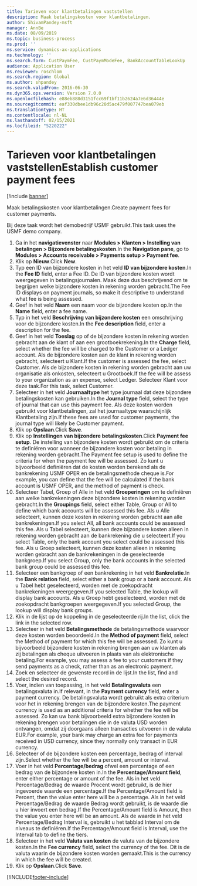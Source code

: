 ```yaml
---
title: Tarieven voor klantbetalingen vaststellen
description: Maak betalingskosten voor klantbetalingen.
author: ShivamPandey-msft
manager: AnnBe
ms.date: 08/09/2019
ms.topic: business-process
ms.prod: ''
ms.service: dynamics-ax-applications
ms.technology: ''
ms.search.form: CustPaymFee, CustPaymModeFee, BankAccountTableLookUp
audience: Application User
ms.reviewer: roschlom
ms.search.region: Global
ms.author: shpandey
ms.search.validFrom: 2016-06-30
ms.dyn365.ops.version: Version 7.0.0
ms.openlocfilehash: e88eb888d3151fcc69f1bf11b2624a7e6d36444e
ms.sourcegitcommit: eaf330dbee1db96c20d5ac479f007747bea079eb
ms.translationtype: HT
ms.contentlocale: nl-NL
ms.lasthandoff: 02/15/2021
ms.locfileid: "5220222"
---
```

# <a name="establish-customer-payment-fees"></a><span data-ttu-id="aebcc-103">Tarieven voor klantbetalingen vaststellen</span><span class="sxs-lookup"><span data-stu-id="aebcc-103">Establish customer payment fees</span></span>

[!include [banner](../../includes/banner.md)]

<span data-ttu-id="aebcc-104">Maak betalingskosten voor klantbetalingen.</span><span class="sxs-lookup"><span data-stu-id="aebcc-104">Create payment fees for customer payments.</span></span>

<span data-ttu-id="aebcc-105">Bij deze taak wordt het demobedrijf USMF gebruikt.</span><span class="sxs-lookup"><span data-stu-id="aebcc-105">This task uses the USMF demo company.</span></span>

1. <span data-ttu-id="aebcc-106">Ga in het **navigatievenster** naar **Modules > Klanten > Instelling van betalingen > Bijzondere betalingskosten**.</span><span class="sxs-lookup"><span data-stu-id="aebcc-106">In the **Navigation pane**, go to **Modules > Accounts receivable > Payments setup > Payment fee**.</span></span>
2. <span data-ttu-id="aebcc-107">Klik op **Nieuw**.</span><span class="sxs-lookup"><span data-stu-id="aebcc-107">Click **New**.</span></span>
3. <span data-ttu-id="aebcc-108">Typ een ID van bijzondere kosten in het veld **ID van bijzondere kosten**.</span><span class="sxs-lookup"><span data-stu-id="aebcc-108">In the **Fee ID** field, enter a Fee ID.</span></span> <span data-ttu-id="aebcc-109">De ID van bijzondere kosten wordt weergegeven in betalingsjournalen. Maak deze dus beschrijvend om te begrijpen welke bijzondere kosten in rekening worden gebracht.</span><span class="sxs-lookup"><span data-stu-id="aebcc-109">The Fee ID displays on payment journals, so make it descriptive to understand what fee is being assessed.</span></span>  
4. <span data-ttu-id="aebcc-110">Geef in het veld **Naam** een naam voor de bijzondere kosten op.</span><span class="sxs-lookup"><span data-stu-id="aebcc-110">In the **Name** field, enter a fee name.</span></span>
5. <span data-ttu-id="aebcc-111">Typ in het veld **Beschrijving van bijzondere kosten** een omschrijving voor de bijzondere kosten.</span><span class="sxs-lookup"><span data-stu-id="aebcc-111">In the **Fee description** field, enter a description for the fee.</span></span>
6. <span data-ttu-id="aebcc-112">Geef in het veld **Toeslag** op of de bijzondere kosten in rekening worden gebracht aan de klant of aan een grootboekrekening.</span><span class="sxs-lookup"><span data-stu-id="aebcc-112">In the **Charge** field, select whether the fee will be charged to the Customer or a Ledger account.</span></span> <span data-ttu-id="aebcc-113">Als de bijzondere kosten aan de klant in rekening worden gebracht, selecteert u Klant.</span><span class="sxs-lookup"><span data-stu-id="aebcc-113">If the customer is assessed the fee, select Customer.</span></span> <span data-ttu-id="aebcc-114">Als de bijzondere kosten in rekening worden gebracht aan uw organisatie als onkosten, selecteert u Grootboek.</span><span class="sxs-lookup"><span data-stu-id="aebcc-114">If the fee will be assess to your organization as an expense, select Ledger.</span></span> <span data-ttu-id="aebcc-115">Selecteer Klant voor deze taak.</span><span class="sxs-lookup"><span data-stu-id="aebcc-115">For this task, select Customer.</span></span>  
7. <span data-ttu-id="aebcc-116">Selecteer in het veld **Journaaltype** het type journaal dat deze bijzondere betalingskosten kan gebruiken.</span><span class="sxs-lookup"><span data-stu-id="aebcc-116">In the **Journal type** field, select the type of journal that can use this payment fee.</span></span> <span data-ttu-id="aebcc-117">Als deze kosten worden gebruikt voor klantbetalingen, zal het journaaltype waarschijnlijk Klantbetaling zijn.</span><span class="sxs-lookup"><span data-stu-id="aebcc-117">If these fees are used for customer payments, the journal type will likely be Customer payment.</span></span>  
8. <span data-ttu-id="aebcc-118">Klik op **Opslaan**.</span><span class="sxs-lookup"><span data-stu-id="aebcc-118">Click **Save**.</span></span>
9. <span data-ttu-id="aebcc-119">Klik op **Instellingen van bijzondere betalingskosten**.</span><span class="sxs-lookup"><span data-stu-id="aebcc-119">Click **Payment fee setup**.</span></span> <span data-ttu-id="aebcc-120">De instelling van bijzondere kosten wordt gebruikt om de criteria te definiëren voor wanneer de bijzondere kosten voor betaling in rekening worden gebracht.</span><span class="sxs-lookup"><span data-stu-id="aebcc-120">The Payment fee setup is used to define the criteria for when the payment fee will be assessed.</span></span>  <span data-ttu-id="aebcc-121">Zo kunt u bijvoorbeeld definiëren dat de kosten worden berekend als de bankrekening USMF OPER en de betalingsmethode cheque is.</span><span class="sxs-lookup"><span data-stu-id="aebcc-121">For example, you can define that the fee will be calculated if the bank account is USMF OPER, and the method of payment is check.</span></span>  
10. <span data-ttu-id="aebcc-122">Selecteer Tabel, Groep of Alle in het veld **Groeperingen** om te definiëren aan welke bankrekeningen deze bijzondere kosten in rekening worden gebracht.</span><span class="sxs-lookup"><span data-stu-id="aebcc-122">In the **Groupings** field, select either Table, Group or All to define which bank accounts will be assessed this fee.</span></span> <span data-ttu-id="aebcc-123">Als u Alle selecteert, kunnen deze kosten in rekening worden gebracht aan alle bankrekeningen.</span><span class="sxs-lookup"><span data-stu-id="aebcc-123">If you select All, all bank accounts could be assessed this fee.</span></span>  <span data-ttu-id="aebcc-124">Als u Tabel selecteert, kunnen deze bijzondere kosten alleen in rekening worden gebracht aan de bankrekening die u selecteert.</span><span class="sxs-lookup"><span data-stu-id="aebcc-124">If you select Table, only the bank account you select could be assessed this fee.</span></span> <span data-ttu-id="aebcc-125">Als u Groep selecteert, kunnen deze kosten alleen in rekening worden gebracht aan de bankrekeningen in de geselecteerde bankgroep.</span><span class="sxs-lookup"><span data-stu-id="aebcc-125">If you select Group, only the bank accounts in the selected bank group could be assessed this fee.</span></span>  
11. <span data-ttu-id="aebcc-126">Selecteer een bankgroep of een bankrekening in het veld **Bankrelatie**.</span><span class="sxs-lookup"><span data-stu-id="aebcc-126">In the **Bank relation** field, select either a bank group or a bank account.</span></span> <span data-ttu-id="aebcc-127">Als u Tabel hebt geselecteerd, worden met de zoekopdracht bankrekeningen weergegeven.</span><span class="sxs-lookup"><span data-stu-id="aebcc-127">If you selected Table, the lookup will display bank accounts.</span></span> <span data-ttu-id="aebcc-128">Als u Groep hebt geselecteerd, worden met de zoekopdracht bankgroepen weergegeven.</span><span class="sxs-lookup"><span data-stu-id="aebcc-128">If you selected Group, the lookup will display bank groups.</span></span>  
12. <span data-ttu-id="aebcc-129">Klik in de lijst op de koppeling in de geselecteerde rij.</span><span class="sxs-lookup"><span data-stu-id="aebcc-129">In the list, click the link in the selected row.</span></span>
13. <span data-ttu-id="aebcc-130">Selecteer in het veld **Betalingsmethode** de betalingsmethode waarvoor deze kosten worden beoordeeld.</span><span class="sxs-lookup"><span data-stu-id="aebcc-130">In the **Method of payment** field, select the Method of payment for which this fee will be assessed.</span></span> <span data-ttu-id="aebcc-131">Zo kunt u bijvoorbeeld bijzondere kosten in rekening brengen aan uw klanten als zij betalingen als cheque uitvoeren in plaats van als elektronische betaling.</span><span class="sxs-lookup"><span data-stu-id="aebcc-131">For example, you may assess a fee to your customers if they send payments as a check, rather than as an electronic payment.</span></span>  
14. <span data-ttu-id="aebcc-132">Zoek en selecteer de gewenste record in de lijst.</span><span class="sxs-lookup"><span data-stu-id="aebcc-132">In the list, find and select the desired record.</span></span>
15. <span data-ttu-id="aebcc-133">Voer, indien van toepassing, in het veld **Betalingsvaluta** een betalingsvaluta in.</span><span class="sxs-lookup"><span data-stu-id="aebcc-133">If relevant, in the **Payment currency** field, enter a payment currency.</span></span> <span data-ttu-id="aebcc-134">De betalingsvaluta wordt gebruikt als extra criterium voor het in rekening brengen van de bijzondere kosten.</span><span class="sxs-lookup"><span data-stu-id="aebcc-134">The payment currency is used as an additional criteria for whether the fee will be assessed.</span></span>  <span data-ttu-id="aebcc-135">Zo kan uw bank bijvoorbeeld extra bijzondere kosten in rekening brengen voor betalingen die in de valuta USD worden ontvangen, omdat zij doorgaans alleen transacties uitvoeren in de valuta EUR.</span><span class="sxs-lookup"><span data-stu-id="aebcc-135">For example, your bank may charge an extra fee for payments received in USD currency, since they normally only transact in EUR currency.</span></span>  
16. <span data-ttu-id="aebcc-136">Selecteer of de bijzondere kosten een percentage, bedrag of interval zijn.</span><span class="sxs-lookup"><span data-stu-id="aebcc-136">Select whether the fee will be a percent, amount or interval.</span></span>
17. <span data-ttu-id="aebcc-137">Voer in het veld **Percentage/bedrag** ofwel een percentage of een bedrag van de bijzondere kosten in.</span><span class="sxs-lookup"><span data-stu-id="aebcc-137">In the **Percentage/Amount field**, enter either percentage or amount of the fee.</span></span> <span data-ttu-id="aebcc-138">Als in het veld Percentage/Bedrag de waarde Procent wordt gebruikt, is de hier ingevoerde waarde een percentage.</span><span class="sxs-lookup"><span data-stu-id="aebcc-138">If the Percentage/Amount field is Percent, then the value enter here will be a percentage.</span></span> <span data-ttu-id="aebcc-139">Als in het veld Percentage/Bedrag de waarde Bedrag wordt gebruikt, is de waarde die u hier invoert een bedrag.</span><span class="sxs-lookup"><span data-stu-id="aebcc-139">If the Percentage/Amount field is Amount, then the value you enter here will be an amount.</span></span> <span data-ttu-id="aebcc-140">Als de waarde in het veld Percentage/Bedrag Interval is, gebruikt u het tabblad Interval om de niveaus te definiëren.</span><span class="sxs-lookup"><span data-stu-id="aebcc-140">If the Percentage/Amount field is Interval, use the Interval tab to define the tiers.</span></span>  
18. <span data-ttu-id="aebcc-141">Selecteer in het veld **Valuta van kosten** de valuta van de bijzondere kosten.</span><span class="sxs-lookup"><span data-stu-id="aebcc-141">In the **Fee currency** field, select the currency of the fee.</span></span> <span data-ttu-id="aebcc-142">Dit is de valuta waarin de bijzondere kosten worden gemaakt.</span><span class="sxs-lookup"><span data-stu-id="aebcc-142">This is the currency in which the fee will be created.</span></span>  
19. <span data-ttu-id="aebcc-143">Klik op **Opslaan**.</span><span class="sxs-lookup"><span data-stu-id="aebcc-143">Click **Save**.</span></span>



[!INCLUDE[footer-include](../../../includes/footer-banner.md)]